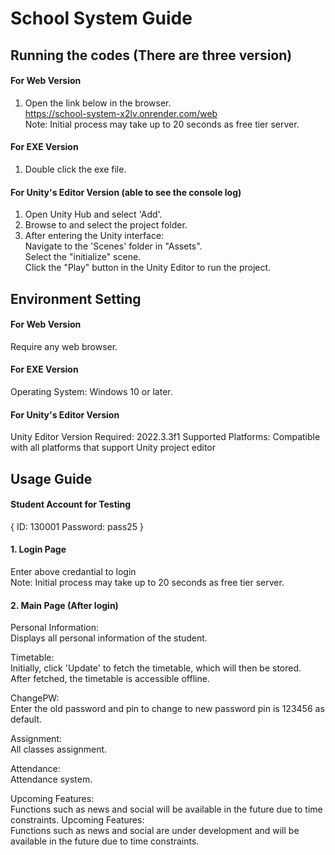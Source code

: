 # School System Guide  
## Running the codes (There are three version)
#### For Web Version  
1. Open the link below in the browser.  
   https://school-system-x2lv.onrender.com/web  
Note: Initial process may take up to 20 seconds as free tier server.

#### For EXE Version  
1. Double click the exe file.
   
#### For Unity's Editor Version (able to see the console log)
1. Open Unity Hub and select 'Add'.
2. Browse to and select the project folder.
3. After entering the Unity interface:  
Navigate to the 'Scenes' folder in "Assets".  
Select the "initialize" scene.  
Click the "Play" button in the Unity Editor to run the project.

## Environment Setting  
#### For Web Version  
Require any web browser.

#### For EXE Version  
Operating System: Windows 10 or later.

#### For Unity's Editor Version  
Unity Editor Version Required: 2022.3.3f1
Supported Platforms: Compatible with all platforms that support Unity project editor  

## Usage Guide  
#### Student Account for Testing  
{
ID: 130001
Password: pass25
}

#### 1. Login Page  
Enter above credantial to login  
Note: Initial process may take up to 20 seconds as free tier server.

#### 2. Main Page (After login)  
   Personal Information:  
   Displays all personal information of the student.

   Timetable:  
   Initially, click 'Update' to fetch the timetable, which will then be stored.  
   After fetched, the timetable is accessible offline.

   ChangePW:  
   Enter the old password and pin to change to new password
   pin is 123456 as default.

   Assignment:  
   All classes assignment.
   
   Attendance:  
   Attendance system.

Upcoming Features:  
Functions such as news and social will be available in the future due to time constraints.
   Upcoming Features:  
   Functions such as news and social are under development and will be available in the future due to time constraints.
